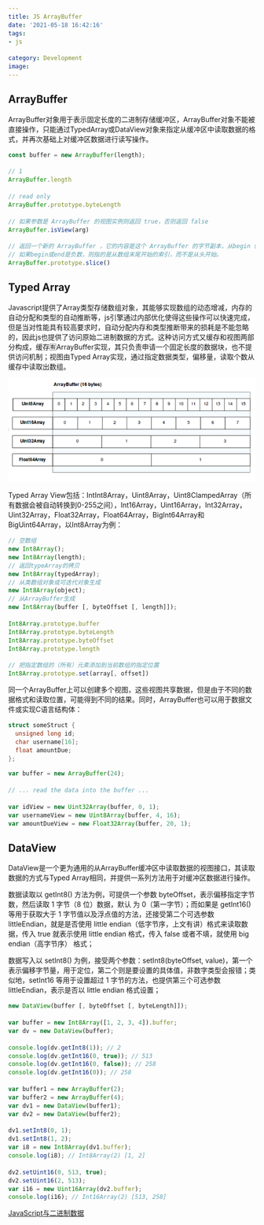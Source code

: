```yaml
---
title: JS ArrayBuffer
date: '2021-05-18 16:42:16'
tags: 
- js

category: Development
image:
---
```


## ArrayBuffer

ArrayBuffer对象用于表示固定长度的二进制存储缓冲区，ArrayBuffer对象不能被直接操作，只能通过TypedArray或DataView对象来指定从缓冲区中读取数据的格式，并再次基础上对缓冲区数据进行读写操作。

```js
const buffer = new ArrayBuffer(length);

// 1
ArrayBuffer.length

// read only
ArrayBuffer.prototype.byteLength

// 如果参数是 ArrayBuffer 的视图实例则返回 true，否则返回 false
ArrayBuffer.isView(arg)

// 返回一个新的 ArrayBuffer ，它的内容是这个 ArrayBuffer 的字节副本，从begin（包括），到end（不包括）。
// 如果begin或end是负数，则指的是从数组末尾开始的索引，而不是从头开始。
ArrayBuffer.prototype.slice()
```

## Typed Array

Javascript提供了Array类型存储数组对象，其能够实现数组的动态增减，内存的自动分配和类型的自动推断等，js引擎通过内部优化使得这些操作可以快速完成，但是当对性能具有较高要求时，自动分配内存和类型推断带来的损耗是不能忽略的，因此js也提供了访问原始二进制数据的方式。这种访问方式又缓存和视图两部分构成，缓存🈶️ArrayBuffer实现，其只负责申请一个固定长度的数据块，也不提供访问机制；视图由Typed Array实现，通过指定数据类型，偏移量，读取个数从缓存中读取出数组。

![](.//public/../../public/arraybuffer/01.png)

Typed Array View包括：IntInt8Array，Uint8Array，Uint8ClampedArray（所有数据会被自动转换到0-255之间），Int16Array，Uint16Array，Int32Array，Uint32Array，Float32Array，Float64Array，BigInt64Array和BigUint64Array，以Int8Array为例：

```js
// 空数组
new Int8Array();
new Int8Array(length); 
// 返回typeArray的拷贝
new Int8Array(typedArray); 
// 从类数组对象或可迭代对象生成
new Int8Array(object); 
// 从ArrayBuffer生成
new Int8Array(buffer [, byteOffset [, length]]); 

Int8Array.prototype.buffer
Int8Array.prototype.byteLength
Int8Array.prototype.byteOffset
Int8Array.prototype.length

// 把指定数组的（所有）元素添加到当前数组的指定位置
Int8Array.prototype.set(array[, offset])
```

同一个ArrayBuffer上可以创建多个视图，这些视图共享数据，但是由于不同的数据格式和读取位置，可能得到不同的结果。同时，ArrayBuffer也可以用于数据文件或实现C语言结构体：

```c
struct someStruct {
  unsigned long id;
  char username[16];
  float amountDue;
};
```

```js
var buffer = new ArrayBuffer(24);

// ... read the data into the buffer ...

var idView = new Uint32Array(buffer, 0, 1);
var usernameView = new Uint8Array(buffer, 4, 16);
var amountDueView = new Float32Array(buffer, 20, 1);
```

## DataView

DataView是一个更为通用的从ArrayBuffer缓冲区中读取数据的视图接口，其读取数据的方式与Typed Array相同，并提供一系列方法用于对缓冲区数据进行操作。

数据读取以 getInt8() 方法为例，可提供一个参数 byteOffset，表示偏移指定字节数，然后读取 1 字节（8 位）数据，默认 为 0（第一字节）；而如果是 getInt16() 等用于获取大于 1 字节值以及浮点值的方法，还接受第二个可选参数 littleEndian，就是是否使用 little endian（低字节序，上文有讲）格式来读取数据，传入 true 就表示使用 little endian 格式，传入 false 或者不填，就使用 big endian（高字节序） 格式；

数据写入以 setInt8() 为例，接受两个参数：setInt8(byteOffset, value)，第一个表示偏移字节量，用于定位，第二个则是要设置的具体值，非数字类型会报错；类似地，setInt16 等用于设置超过 1 字节的方法，也提供第三个可选参数 littleEndian，表示是否以 little endian 格式设置；

```js
new DataView(buffer [, byteOffset [, byteLength]]);

var buffer = new Int8Array([1, 2, 3, 4]).buffer;
var dv = new DataView(buffer);

console.log(dv.getInt8(1)); // 2
console.log(dv.getInt16(0, true)); // 513
console.log(dv.getInt16(0, false)); // 258
console.log(dv.getInt16(0)); // 258

var buffer1 = new ArrayBuffer(2);
var buffer2 = new ArrayBuffer(4);
var dv1 = new DataView(buffer1);
var dv2 = new DataView(buffer2);

dv1.setInt8(0, 1);
dv1.setInt8(1, 2);
var i8 = new Int8Array(dv1.buffer);
console.log(i8); // Int8Array(2) [1, 2]

dv2.setUint16(0, 513, true);
dv2.setUint16(2, 513);
var i16 = new Uint16Array(dv2.buffer);
console.log(i16); // Int16Array(2) [513, 258]
```

[JavaScript与二进制数据](https://knightyun.github.io/2020/03/09/js-binary-data)
